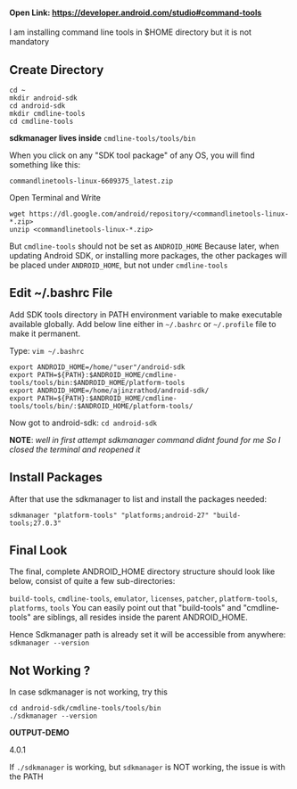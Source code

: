 #### Open Link: https://developer.android.com/studio#command-tools

I am installing command line tools in $HOME directory but it is not mandatory

## Create Directory
```
cd ~
mkdir android-sdk
cd android-sdk
mkdir cmdline-tools
cd cmdline-tools
```

**sdkmanager lives inside** `cmdline-tools/tools/bin`


When you click on any "SDK tool package" of any OS,
you will find something like this:


`commandlinetools-linux-6609375_latest.zip`

Open Terminal and Write

```
wget https://dl.google.com/android/repository/<commandlinetools-linux-*.zip>
unzip <commandlinetools-linux-*.zip>
```


But `cmdline-tools` should not be set as `ANDROID_HOME`
Because later, when updating Android SDK, or installing more packages,
the other packages will be placed under `ANDROID_HOME`, but not under `cmdline-tools`



## Edit ~/.bashrc File
Add SDK tools directory in PATH environment variable to make executable available globally.
Add below line either in `~/.bashrc` or `~/.profile` file to make it permanent.

Type: `vim ~/.bashrc`

```
export ANDROID_HOME=/home/"user"/android-sdk
export PATH=${PATH}:$ANDROID_HOME/cmdline-tools/tools/bin:$ANDROID_HOME/platform-tools
export ANDROID_HOME=/home/ajinzrathod/android-sdk/
export PATH=${PATH}:$ANDROID_HOME/cmdline-tools/tools/bin/:$ANDROID_HOME/platform-tools/
```
Now got to android-sdk: `cd android-sdk`


**NOTE**: _well in first attempt sdkmanager command didnt found for me 
So I closed the terminal and reopened it_



## Install Packages
After that use the sdkmanager to list and install the packages needed:

`sdkmanager "platform-tools" "platforms;android-27" "build-tools;27.0.3"`



## Final Look
The final, complete ANDROID_HOME directory structure should look like below,
consist of quite a few sub-directories: 

`build-tools`, `cmdline-tools`, `emulator`, `licenses`, `patcher`, `platform-tools`, `platforms`, `tools`
You can easily point out that "build-tools" and "cmdline-tools" are siblings,
all resides inside the parent ANDROID_HOME.

Hence Sdkmanager path is already set it will be accessible from anywhere:
`sdkmanager --version`



## Not Working ?
In case sdkmanager is not working, try this

```
cd android-sdk/cmdline-tools/tools/bin
./sdkmanager --version
```

**OUTPUT-DEMO**

4.0.1

If `./sdkmanager` is working, but `sdkmanager` is NOT working, the issue is with the PATH
